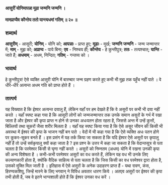 #### आसुरीं योनिमापन्ना मूढा जन्मनि जन्मनि ।
#### मामप्राप्यैव कौन्तेय ततो यान्त्यधमां गतिम् ॥ २० ॥

### शब्दार्थ

**आसुरीम्** - आसुरी; **योनिम्** - योनि को; **आपन्नाः** - प्राप्त हुए; **मूढाः** - मुर्ख; **जन्मनि जन्मनि** - जन्म जन्मान्तर में; **माम्** - मुझ को; **अप्राप्य** - पाये बिना; **एव** - निश्चय ही; **कौन्तेय** - हे कुन्तीपुत्र; **ततः** - तत्पश्चात्; **यान्ति** - जाते हैं; **अधमाम्** - अधम, निन्दित; **गतिम्** - गन्तव्य को ।

### भावार्थ

हे कुन्तीपुत्र! ऐसे व्यक्ति आसुरी योनि में बारम्बार जन्म ग्रहण करते हुए कभी भी मुझ तक पहुँच नहीं पाते । वे धीरे-धीरे अत्यन्त अधम गति को प्राप्त होते हैं ।

### तात्पर्य

यह विख्यात है कि ईश्वर अत्यन्त दयालु हैं, लेकिन यहाँ पर हम देखते हैं कि वे असुरों पर कभी भी दया नहीं करते । यहाँ स्पष्ट कहा गया है कि आसुरी लोगों को जन्मजन्मान्तर तक उनके समान असुरों के गर्भ में रखा जाता है और ईश्वर की कृपा प्राप्त न होने से उनका अधःपतन होता रहता है, जिससे अन्त में उन्हें कुत्तों, बिल्लियों तथा सूकरों जैसा शरीर मिलता है । यहाँ यह स्पष्ट किया गया है कि ऐसे असुर जीवन की किसी भी अवस्था में ईश्वर की कृपा के भाजन नहीं बन पाते । वेदों में भी कहा गया है कि ऐसे व्यक्ति अधः पतन होने पर कूकर-सूकर बनते हैं । इस प्रसंग में यह तर्क किया जा सकता है कि यदि ईश्वर ऐसे असुरों पर कृपालु नहीं हैं तो उन्हें सर्वकृपालु क्यों कहा जाता है ? इस प्रश्न के उत्तर में कहा जा सकता है कि वेदान्तसूत्र से पता चलता है कि परमेश्वर किसी से घृणा नहीं करते । असुरों को निम्नतम (अधम) योनि में रखना उनकी कृपा की अन्य विशेषता है । कभी-कभी परमेश्वर असुरों का वध करते हैं, लेकिन यह वध भी उनके लिए कल्याणकारी होता है, क्योंकि वैदिक साहित्य से पता चलता है कि जिस किसी का वध परमेश्वर द्वारा होता है, उसको मुक्ति मिल जाती है । इतिहास में ऐसे असुरों के अनेक उदाहरण प्राप्त हैं - यथा रावण, कंस, हिरण्यकशिपु, जिन्हें मारने के लिए भगवान् ने विविध अवतार धारण किये । अतएव असुरों पर ईश्वर की कृपा तभी होती है, जब वे इतने भाग्यशाली होते हैं कि ईश्वर उनका वध करें ।